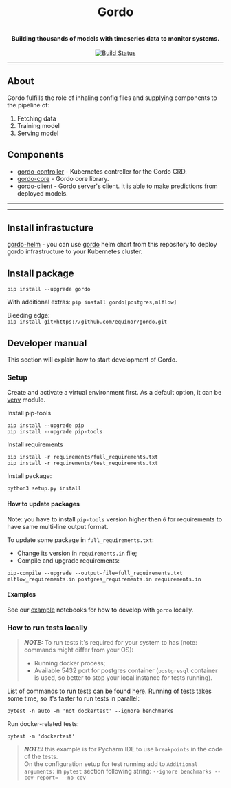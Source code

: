 

<h1 align="center">Gordo</h1>
<div align="center">
 <!-- Uncomment line below once we decided on 'logo.png' -->
 <!--<img align="center" src="logo.png" width="250" height="250">-->
 <br />
 <strong>
   Building thousands of models with timeseries data to monitor systems.
 </strong>
</div>

<br />

<div align="center">
  <a href="https://github.com/equinor/gordo/actions?query=branch=master">
    <img src="https://github.com/equinor/gordo/workflows/CI/badge.svg?branch=master" alt="Build Status"/>
  </a>
</div>

---
## About

Gordo fulfills the role of inhaling config files and supplying components to the pipeline of:

1. Fetching data
2. Training model
3. Serving model

## Components

* [gordo-controller](https://github.com/equinor/gordo-controller/) - Kubernetes controller for the Gordo CRD.
* [gordo-core](https://github.com/equinor/gordo-core/) - Gordo core library.
* [gordo-client](https://github.com/equinor/gordo-client/) - Gordo server's client. It is able to make predictions from deployed models.

---

---
## Install infrastucture

[gordo-helm](https://github.com/equinor/gordo-helm) - you can use [gordo](https://github.com/equinor/gordo-helm/tree/main/charts/gordo) helm chart from this repository to deploy gordo infrastructure to your Kubernetes cluster. 

## Install package

`pip install --upgrade gordo`  

With additional extras:
`pip install gordo[postgres,mlflow]`  

Bleeding edge:  
`pip install git+https://github.com/equinor/gordo.git`


## Developer manual

This section will explain how to start development of Gordo.

### Setup

Create and activate a virtual environment first. As a default option, it can be [venv](https://docs.python.org/3/library/venv.html) module.

Install pip-tools
```
pip install --upgrade pip
pip install --upgrade pip-tools
```

Install requirements
```
pip install -r requirements/full_requirements.txt
pip install -r requirements/test_requirements.txt
```

Install package:
```
python3 setup.py install
```

#### How to update packages

Note: you have to install `pip-tools` version higher then `6` for requirements to have same multi-line output format.

To update some package in `full_requirements.txt`:
- Change its version in `requirements.in` file;
- Compile and upgrade requirements:
```shell
pip-compile --upgrade --output-file=full_requirements.txt mlflow_requirements.in postgres_requirements.in requirements.in  
```

#### Examples

See our [example](./examples) notebooks for how to develop with `gordo` locally.

### How to run tests locally

> **_NOTE:_**  To run tests it's required for your system to has (note: commands might differ from your OS):
> - Running docker process;
> - Available 5432 port for postgres container 
> (`postgresql` container is used, so better to stop your local instance for tests running). 

List of commands to run tests can be found [here](/setup.cfg).
Running of tests takes some time, so it's faster to run tests in parallel:
```
pytest -n auto -m 'not dockertest' --ignore benchmarks
```
Run docker-related tests:
```
pytest -m 'dockertest'
```
> **_NOTE:_** this example is for Pycharm IDE to use `breakpoints` in the code of the tests.  
> On the configuration setup for test running add to `Additional arguments:` in `pytest` 
> section following string: `--ignore benchmarks --cov-report= --no-cov ` 
